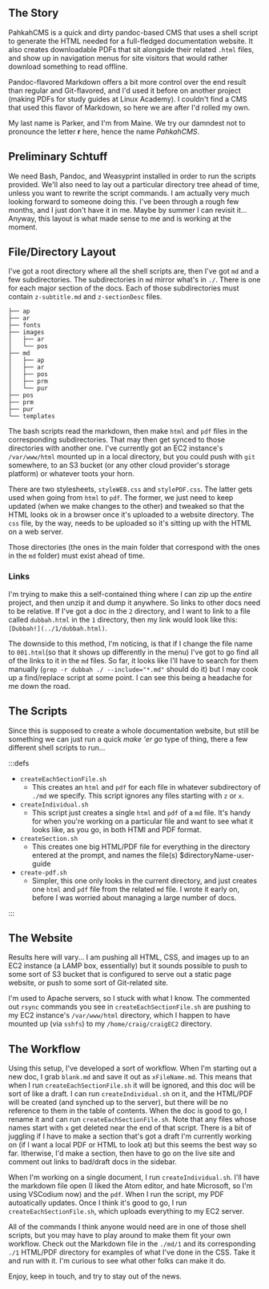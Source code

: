 ## The Story

PahkahCMS is a quick and dirty pandoc-based CMS that uses a shell script to generate the HTML needed for a full-fledged documentation website. It also creates downloadable PDFs that sit alongside their related `.html` files, and show up in navigation menus for site visitors that would rather download something to read offline.

Pandoc-flavored Markdown offers a bit more control over the end result than regular and Git-flavored, and I'd used it before on another project (making PDFs for study guides at Linux Academy). I couldn't find a CMS that used this flavor of Markdown, so here we are after I'd rolled my own.

My last name is Parker, and I'm from Maine. We try our damndest not to pronounce the letter **r** here, hence the name *PahkahCMS*.

## Preliminary Schtuff

We need Bash, Pandoc, and Weasyprint installed in order to run the scripts provided. We'll also need to lay out a particular directory tree ahead of time, unless you want to rewrite the script commands. I am actually very much looking forward to someone doing this. I've been through a rough few months, and I just don't have it in me. Maybe by summer I can revisit it... Anyway, this layout is what made sense to me and is working at the moment.

## File/Directory Layout

I've got a root directory where all the shell scripts are, then I've got `md` and a few subdirectories. The subdirectories in `md` mirror what's in `./`. There is one for each major section of the docs. Each of those subdirectories must contain `z-subtitle.md` and `z-sectionDesc` files. 

```
├── ap
├── ar
├── fonts
├── images
│   ├── ar
│   └── pos
├── md
│   ├── ap
│   ├── ar
│   ├── pos
│   ├── prm
│   └── pur
├── pos
├── prm
├── pur
└── templates
```

The bash scripts read the markdown, then make `html` and `pdf` files in the corresponding subdirectories. That may then get synced to those directories with another one. I've currently got an EC2 instance's `/var/www/html` mounted up in a local directory, but you could push with `git` somewhere, to an S3 bucket (or any other cloud provider's storage platform) or whatever toots your horn.

There are two stylesheets, `styleWEB.css` and `stylePDF.css`. The latter gets used when going from `html` to `pdf`. The former, we just need to keep updated (when we make changes to the other) and tweaked so that the HTML looks ok in a browser once it's uploaded to a website directory. The `css` file, by the way, needs to be uploaded so it's sitting up with the HTML on a web server.

Those directories (the ones in the main folder that correspond with the ones in the `md` folder) must exist ahead of time. 

### Links

I'm trying to make this a self-contained thing where I can zip up the *entire* project, and then unzip it and dump it anywhere. So links to other docs need to be relative. If I've got a doc in the `2` directory, and I want to link to a file called `dubbah.html` in the `1` directory, then my link would look like this:`[Dubbah!](../1/dubbah.html)`.

The downside to this method, I'm noticing, is that if I change the file name to `001.html`(so that it shows up differently in the menu) I've got to go find all of the links to it in the `md` files. So far, it looks like I'll have to search for them manually (`grep -r dubbah ./ --include="*.md"` should do it) but I may cook up a find/replace script at some point. I can see this being a headache for me down the road.

## The Scripts

Since this is supposed to create a whole documentation website, but still be something we can just run a quick *make 'er go* type of thing, there a few different shell scripts to run...

:::defs

- `createEachSectionFile.sh`
  - This creates an `html` and `pdf` for each file in whatever subdirectory of `./md` we specify. This script ignores any files starting with `z` or `x`. 
- `createIndividual.sh`
  - This script just creates a single `html` and `pdf` of a `md` file. It's handy for when you're working on a particular file and want to see what it looks like, as you go, in both HTMl and PDF format.
- `createSection.sh`
  - This creates one big HTML/PDF file for everything in the directory entered at the prompt, and names the file(s) $directoryName-user-guide
- `create-pdf.sh`
  - Simpler, this one only looks in the current directory, and just creates one `html` and `pdf` file from the related `md` file. I wrote it early on, before I was worried about managing a large number of docs.
  
:::

## The Website

Results here will vary... I am pushing all HTML, CSS, and images up to an EC2 instance (a LAMP box, essentially) but it sounds possible to push to some sort of S3 bucket that is configured to serve out a static page website, or push to some sort of Git-related site. 

I'm used to Apache servers, so I stuck with what I know. The commented out `rsync` commands you see in `createEachSectionFile.sh` are pushing to my EC2 instance's `/var/www/html` directory, which I happen to have mounted up (via `sshfs`) to my `/home/craig/craigEC2` directory.

## The Workflow

Using this setup, I've developed a sort of workflow. When I'm starting out a new doc, I grab `blank.md` and save it out as `xFileName.md`. This means that when I run `createEachSectionFile.sh` it will be ignored, and this doc will be sort of like a draft. I can run `createIndividual.sh` on it, and the HTML/PDF will be created (and synched up to the server), but there will be no reference to them in the table of contents. When the doc is good to go, I rename it and can run `createEachSectionFile.sh`. Note that any files whose names start with `x` get deleted near the end of that script. There is a bit of juggling if I have to make a section that's got a draft I'm currently working on (if I want a local PDF or HTML to look at) but this seems the best way so far. Itherwise, I'd make a section, then have to go on the live site and comment out links to bad/draft docs in the sidebar.

When I'm working on a single document, I run `createIndividual.sh`. I'll have the markdown file open (I liked the Atom editor, and hate Microsoft, so I'm using VSCodium now) and the `pdf`. When I run the script, my PDF autoatically updates. Once I think it's good to go, I run `createEachSectionFile.sh`, which uploads everything to my EC2 server. 

All of the commands I think anyone would need are in one of those shell scripts, but you may have to play around to make them fit your own workflow. Check out the Markdown file in the `./md/1` and its corresponding `./1` HTML/PDF directory for examples of what I've done in the CSS. Take it and run with it. I'm curious to see what other folks can make it do.

Enjoy, keep in touch, and try to stay out of the news.
